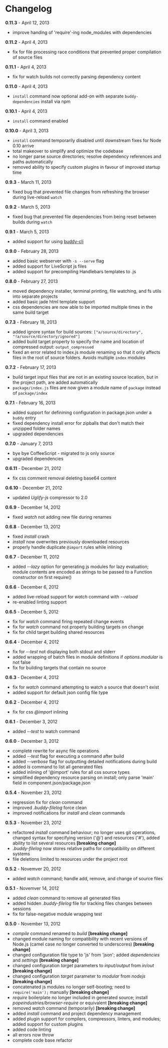 # Changelog

**0.11.3** - April 12, 2013
* improve handing of 'require'-ing node_modules with dependencies

**0.11.2** - April 4, 2013
* fix for file processing race conditions that prevented proper compilation of source files

**0.11.1** - April 4, 2013
* fix for watch builds not correctly parsing dependency content

**0.11.0** - April 4, 2013
* `install` command now optional add-on with separate `buddy-dependencies` install via npm

**0.10.1** - April 4, 2013
* `install` command enabled

**0.10.0** - April 3, 2013
* `install` command temporarily disabled until downstream fixes for Node 0.10 arrive
* total makeover to simplify and optimize the codebase
* no longer parse source directories; resolve dependency references and paths automatically
* removed ability to specify custom plugins in favour of improved startup time

**0.9.3** - March 11, 2013
* fixed bug that prevented file changes from refreshing the browser during live-reload `watch`

**0.9.2** - March 5, 2013
* fixed bug that prevented file dependencies from being reset between builds during `watch`

**0.9.1** - March 5, 2013
* added support for using [buddy-cli](https://github.com/popeindustries/buddy-cli)

**0.9.0** - February 28, 2013
* added basic webserver with `-s --serve` flag
* added support for LiveScript js files
* added support for precompiling Handlebars templates to .js

**0.8.0** - February 27, 2013
* moved dependency installer, terminal printing, file watching, and fs utils into separate projects
* added basic jade html template support
* css dependencies are now able to be imported multiple times in the same build target

**0.7.3** - February 18, 2013
* added ignore syntax for build sources: `["a/source/directory", "!a/source/directory/ignored"]`
* added build target property to specify the name and location of compressed output: `output_compressed`
* fixed an error related to index.js module renaming so that it only affects files in the root of source folders. Avoids multiple `index` modules

**0.7.2** - February 17, 2013
* build target input files that are not in an existing source location, but in the project path, are added automatically
* `package/index.js` files are now given a module name of `package` instead of `package/index`

**0.7.1** - February 16, 2013
* added support for definining configuration in package.json under a `buddy` entry
* fixed dependency install error for zipballs that don't match their unzipped folder names
* upgraded dependencies

**0.7.0** - January 7, 2013
* bye bye CoffeeScript - migrated to js only source
* upgraded dependencies

**0.6.11** - December 21, 2012
* fix css comment removal deleting base64 content

**0.6.10** - December 21, 2012
* updated _Uglify-js_ compressor to 2.0

**0.6.9** - December 14, 2012
* fixed _watch_ not adding new file during renames

**0.6.8** - December 13, 2012
* fixed _install_ crash
* _install_ now overwrites previously downloaded resources
* properly handle duplicate `@import` rules while inlining

**0.6.7** - December 11, 2012
* added _--lazy_ option for generating js modules for lazy evaluation; module contents are encoded as strings to be passed to a Function constructor on first require()

**0.6.6** - December 6, 2012
* added live-reload support for _watch_ command with _--reload_
* re-enabled linting support

**0.6.5** - December 5, 2012
* fix for *watch* command firing repeated change events
* fix for *watch* command not properly building targets on change
* fix for child target building shared resources

**0.6.4** - December 4, 2012
* fix for _--test_ not displaying both stdout and stderr
* added wrapping of batch files in module definitions if _options.modular_ is not false
* fix for building targets that contain no source

**0.6.3** - December 4, 2012
* fix for _watch_ command attempting to watch a source that doesn't exist
* added support for default json config file type

**0.6.2** - December 4, 2012
* fix for css _@import_ inlining

**0.6.1** - December 3, 2012
* added _--test_ to watch command

**0.6.0** - December 3, 2012
* complete rewrite for async file operations
* added _--test_ flag for executing a command after build
* added _--verbose_ flag for outputting detailed notifications during build
* added _ls_ command to list all generated files
* added inlining of '@import' rules for all css source types
* simplified dependency resource parsing on install; only parse 'main' field in component.json/package.json

**0.5.4** - November 23, 2012
* regression fix for _clean_ command
* improved _.buddy-filelog_ force clean
* improved notifications for _install_ and *clean* commands

**0.5.3** - November 23, 2012
* refactored _install_ command behaviour; no longer uses git operations, changed syntax for specifying version ('@') and resources ('#'), added ability to list several resources __[breaking change]__
* _.buddy-filelog_ now stores relative paths for compatibility on different systems
* file deletions limited to resources under the project root

**0.5.2** - Novemver 20, 2012
* added _watch_ command; handle add, remove, and change of source files

**0.5.1** - Novemver 14, 2012
* added _clean_ command to remove all generated files
* added hidden _.buddy-filelog_ file for tracking files changes between sessions
* fix for false-negative module wrapping test

**0.5.0** - November 13, 2012
* _compile_ command renamed to *build* __[breaking change]__
* changed module naming for compatibility with recent versions of Node.js (camel case no longer converted to underscores) __[breaking change]__
* changed configuration file type to 'js' from 'json'; added _dependencies_ and _settings_ __[breaking change]__
* changed configuration _target_ parameters to _input/output_ from _in/out_ __[breaking change]__
* changed configuration _target_ parameter to _modular_ from _nodejs_ __[breaking change]__
* concatenated js modules no longer self-booting; need to ```require('main');``` manually __[breaking change]__
* _require_ boilerplate no longer included in generated source; install _popeindustries/browser-require_ or equivalent __[breaking change]__
* removed _watch_ command (temporarily) __[breaking change]__
* added _install_ command and project dependency management
* added plugin support for compilers, compressors, linters, and modules; added support for custom plugins
* added code linting
* all errors now throw
* complete code base refactor
